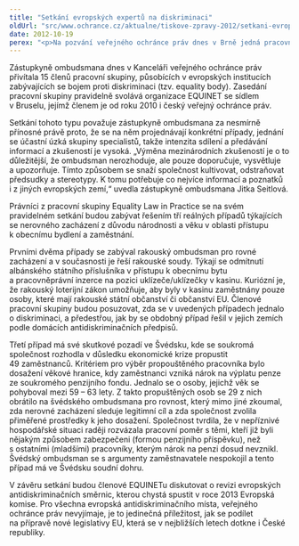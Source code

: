 ```yaml
---
title: "Setkání evropských expertů na diskriminaci"
oldUrl: "src/www.ochrance.cz/aktualne/tiskove-zpravy-2012/setkani-evropskych-expertu-na-diskriminaci"
date: 2012-10-19
perex: "<p>Na pozvání veřejného ochránce práv dnes v Brně jedná pracovní skupina Equality Law in Practice evropské sítě antidiskriminačních míst EQUINET, jejímž je ombudsman rovněž členem. Cílem jednání je sdílet evropské zkušenosti z řešení konkrétních případů z oblasti ochrany před diskriminací.</p>"
---
```


<!-- imported from the old website -->

<p>Zástupkyně ombudsmana dnes v Kanceláři veřejného ochránce práv přivítala 15 členů pracovní skupiny, působících v evropských institucích zabývajících se bojem proti diskriminaci (tzv. equality body). Zasedání pracovní skupiny pravidelně svolává organizace EQUINET se sídlem v Bruselu, jejímž členem je od roku 2010 i český veřejný ochránce práv. </p><p>Setkání tohoto typu považuje zástupkyně ombudsmana za nesmírně přínosné právě proto, že se na něm projednávají konkrétní případy, jednání se účastní úzká skupiny specialistů, takže intenzita sdílení a předávání informací a zkušeností je vysoká. „Výměna mezinárodních zkušeností je o to důležitější, že ombudsman nerozhoduje, ale pouze doporučuje, vysvětluje a upozorňuje. Tímto způsobem se snaží společnost kultivovat, odstraňovat předsudky a stereotypy. K tomu potřebuje co nejvíce informací a poznatků i z jiných evropských zemí,“ uvedla zástupkyně ombudsmana Jitka Seitlová.</p><p>Právníci z pracovní skupiny Equality Law in Practice se na svém pravidelném setkání budou zabývat řešením tří reálných případů týkajících se nerovného zacházení z důvodu národnosti a věku v oblasti přístupu k obecnímu bydlení a zaměstnání. </p><p>Prvními dvěma případy se zabýval rakouský ombudsman pro rovné zacházení a v současnosti je řeší rakouské soudy. Týkají se odmítnutí albánského státního příslušníka v přístupu k obecnímu bytu a pracovněprávní inzerce na pozici uklízeče/uklízečky v kasinu. Kuriózní je, že rakouský loterijní zákon umožňuje, aby byly v kasinu zaměstnány pouze osoby, které mají rakouské státní občanství či občanství EU. Členové pracovní skupiny budou posuzovat, zda se v uvedených případech jednalo o diskriminaci, a předestřou, jak by se obdobný případ řešil v jejich zemích podle domácích antidiskriminačních předpisů.</p><p>Třetí případ má své skutkové pozadí ve Švédsku, kde se soukromá společnost rozhodla v důsledku ekonomické krize propustit 49 zaměstnanců. Kritériem pro výběr propouštěného pracovníka bylo dosažení věkové hranice, kdy zaměstnanci vzniká nárok na výplatu penze ze soukromého penzijního fondu. Jednalo se o osoby, jejichž věk se pohyboval mezi 59 – 63 lety. Z takto propuštěných osob se 29 z nich obrátilo na švédského ombudsmana pro rovnost, který mimo jiné zkoumal, zda nerovné zacházení sleduje legitimní cíl a zda společnost zvolila přiměřené prostředky k jeho dosažení. Společnost tvrdila, že v nepříznivé hospodářské situaci raději rozvázala pracovní poměr s těmi, kteří již byli nějakým způsobem zabezpečeni (formou penzijního příspěvku), než s ostatními (mladšími) pracovníky, kterým nárok na penzi dosud nevznikl. Švédský ombudsman se s argumenty zaměstnavatele nespokojil a tento případ má ve Švédsku soudní dohru. </p><p>V závěru setkání budou členové EQUINETu diskutovat o revizi evropských antidiskriminačních směrnic, kterou chystá spustit v roce 2013 Evropská komise. Pro všechna evropská antidiskriminačního místa, veřejného ochránce práv nevyjímaje, je to jedinečná příležitost, jak se podílet na přípravě nové legislativy EU, která se v nejbližších letech dotkne i České republiky.</p>
